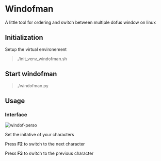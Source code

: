 # Windofman

A little tool for ordering and switch between multiple dofus window on linux

## Initialization

Setup the virtual environement

> ./init_venv_windofman.sh

## Start windofman

> ./windofman.py

## Usage

### Interface

![windof-perso](https://github.com/Rs-appez/windofman/assets/37080870/bcc5d3a5-4417-452a-b44b-5092ac6483f4)

Set the initative of your characters

Press **F2** to switch to the next character

Press **F3** to switch to the previous character
